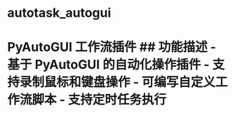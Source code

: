# autotask_autogui
# PyAutoGUI 工作流插件  ## 功能描述 - 基于 PyAutoGUI 的自动化操作插件 - 支持录制鼠标和键盘操作 - 可编写自定义工作流脚本 - 支持定时任务执行
